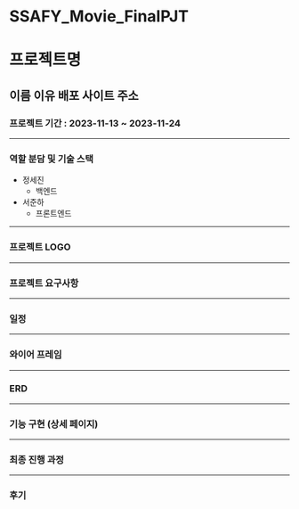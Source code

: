 # SSAFY_Movie_FinalPJT
# 프로젝트명

이름 이유
배포 사이트 주소
---
### 프로젝트 기간 : 2023-11-13 ~ 2023-11-24

---
### 역할 분담 및 기술 스택
- 정세진
  - 백엔드
- 서준하
  - 프론트엔드
---
### 프로젝트 LOGO

---
### 프로젝트 요구사항

---
### 일정

---
### 와이어 프레임

---
### ERD

---
### 기능 구현 (상세 페이지)

---
### 최종 진행 과정

---
### 후기
